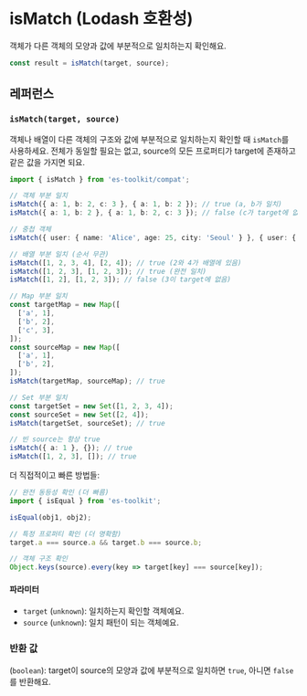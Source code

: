 # isMatch (Lodash 호환성)

객체가 다른 객체의 모양과 값에 부분적으로 일치하는지 확인해요.

```typescript
const result = isMatch(target, source);
```

## 레퍼런스

### `isMatch(target, source)`

객체나 배열이 다른 객체의 구조와 값에 부분적으로 일치하는지 확인할 때 `isMatch`를 사용하세요. 전체가 동일할 필요는 없고, source의 모든 프로퍼티가 target에 존재하고 같은 값을 가지면 되요.

```typescript
import { isMatch } from 'es-toolkit/compat';

// 객체 부분 일치
isMatch({ a: 1, b: 2, c: 3 }, { a: 1, b: 2 }); // true (a, b가 일치)
isMatch({ a: 1, b: 2 }, { a: 1, b: 2, c: 3 }); // false (c가 target에 없음)

// 중첩 객체
isMatch({ user: { name: 'Alice', age: 25, city: 'Seoul' } }, { user: { name: 'Alice', age: 25 } }); // true

// 배열 부분 일치 (순서 무관)
isMatch([1, 2, 3, 4], [2, 4]); // true (2와 4가 배열에 있음)
isMatch([1, 2, 3], [1, 2, 3]); // true (완전 일치)
isMatch([1, 2], [1, 2, 3]); // false (3이 target에 없음)

// Map 부분 일치
const targetMap = new Map([
  ['a', 1],
  ['b', 2],
  ['c', 3],
]);
const sourceMap = new Map([
  ['a', 1],
  ['b', 2],
]);
isMatch(targetMap, sourceMap); // true

// Set 부분 일치
const targetSet = new Set([1, 2, 3, 4]);
const sourceSet = new Set([2, 4]);
isMatch(targetSet, sourceSet); // true

// 빈 source는 항상 true
isMatch({ a: 1 }, {}); // true
isMatch([1, 2, 3], []); // true
```

더 직접적이고 빠른 방법들:

```typescript
// 완전 동등성 확인 (더 빠름)
import { isEqual } from 'es-toolkit';

isEqual(obj1, obj2);

// 특정 프로퍼티 확인 (더 명확함)
target.a === source.a && target.b === source.b;

// 객체 구조 확인
Object.keys(source).every(key => target[key] === source[key]);
```

#### 파라미터

- `target` (`unknown`): 일치하는지 확인할 객체예요.
- `source` (`unknown`): 일치 패턴이 되는 객체예요.

### 반환 값

(`boolean`): target이 source의 모양과 값에 부분적으로 일치하면 `true`, 아니면 `false`를 반환해요.
